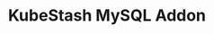 ---
title: KubeStash MySQL Addon
menu:
  docs_{{ .version }}:
    identifier: kubestash-mysql
    name: MySQL
    parent: kubestash-addons
    weight: 50
menu_name: docs_{{ .version }}
---